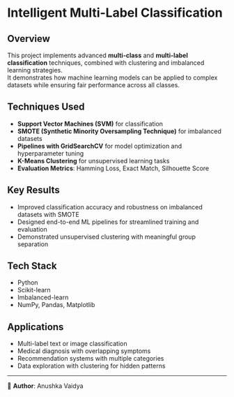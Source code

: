 # Intelligent Multi-Label Classification

## Overview
This project implements advanced **multi-class** and **multi-label classification** techniques, combined with clustering and imbalanced learning strategies.  
It demonstrates how machine learning models can be applied to complex datasets while ensuring fair performance across all classes.

## Techniques Used
- **Support Vector Machines (SVM)** for classification  
- **SMOTE (Synthetic Minority Oversampling Technique)** for imbalanced datasets  
- **Pipelines with GridSearchCV** for model optimization and hyperparameter tuning  
- **K-Means Clustering** for unsupervised learning tasks  
- **Evaluation Metrics**: Hamming Loss, Exact Match, Silhouette Score

## Key Results
- Improved classification accuracy and robustness on imbalanced datasets with SMOTE  
- Designed end-to-end ML pipelines for streamlined training and evaluation  
- Demonstrated unsupervised clustering with meaningful group separation

## Tech Stack
- Python  
- Scikit-learn  
- Imbalanced-learn  
- NumPy, Pandas, Matplotlib  

## Applications
- Multi-label text or image classification  
- Medical diagnosis with overlapping symptoms  
- Recommendation systems with multiple categories  
- Data exploration with clustering for hidden patterns

---
🔹 **Author**: Anushka Vaidya  

